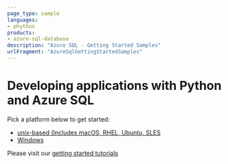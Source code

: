 ```yaml
---
page_type: sample
languages:
- phython
products:
- azure-sql-database	
description: "Azure SQL - Getting Started Samples"
urlFragment: "AzureSqlGettingStartedSamples"
---
```



# Developing applications with Python and Azure SQL 

Pick a platform below to get started:
* [unix-based (Includes macOS, RHEL, Ubuntu, SLES](https://github.com/Azure-Samples/AzureSqlGettingStartedSamples/edit/main/python/Unix-based)
* [Windows](https://github.com/Azure-Samples/AzureSqlGettingStartedSamples/edit/main/python/Windows)

Please visit our [getting started tutorials](https://www.microsoft.com/en-us/sql-server/developer-get-started/)
